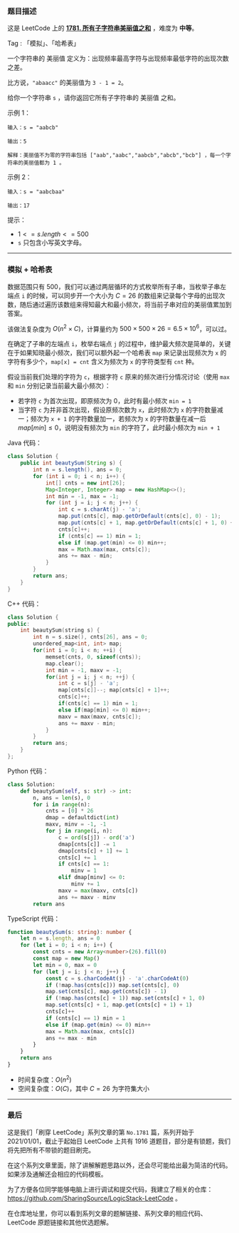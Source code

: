 ### 题目描述

这是 LeetCode 上的 **[1781. 所有子字符串美丽值之和]()** ，难度为 **中等**。

Tag : 「模拟」、「哈希表」



一个字符串的 美丽值 定义为：出现频率最高字符与出现频率最低字符的出现次数之差。

比方说，`"abaacc"` 的美丽值为 `3 - 1 = 2`。

给你一个字符串 `s` ，请你返回它所有子字符串的 美丽值 之和。

示例 1：
```
输入：s = "aabcb"

输出：5

解释：美丽值不为零的字符串包括 ["aab","aabc","aabcb","abcb","bcb"] ，每一个字符串的美丽值都为 1 。
```
示例 2：
```
输入：s = "aabcbaa"

输出：17
```

提示：
* $1 <= s.length <= 500$
* `s` 只包含小写英文字母。

---

### 模拟 + 哈希表

数据范围只有 $500$，我们可以通过两层循环的方式枚举所有子串，当枚举子串左端点 `i` 的时候，可以同步开一个大小为 $C = 26$ 的数组来记录每个字母的出现次数，随后通过遍历该数组来得知最大和最小频次，将当前子串对应的美丽值累加到答案。

该做法复杂度为 $O(n^2 \times C)$，计算量约为 $500 \times 500 \times 26 = 6.5 \times 10^6$，可以过。

在确定了子串的左端点 `i`，枚举右端点 `j` 的过程中，维护最大频次是简单的，关键在于如果知晓最小频次，我们可以额外起一个哈希表 `map` 来记录出现频次为 `x` 的字符有多少个，`map[x] = cnt` 含义为频次为 `x` 的字符类型有 `cnt` 种。

假设当前我们处理的字符为 `c`，根据字符 `c` 原来的频次进行分情况讨论（使用 `max` 和 `min` 分别记录当前最大最小频次）：

* 若字符 `c` 为首次出现，即原频次为 $0$，此时有最小频次 `min = 1`
* 当字符 `c` 为并非首次出现，假设原频次数为 `x`，此时频次为 `x` 的字符数量减一；频次为 `x + 1` 的字符数量加一，若频次为 `x` 的字符数量在减一后 $map[min] \leq 0$，说明没有频次为 `min` 的字符了，此时最小频次为 `min + 1`

Java 代码：
```Java 
class Solution {
    public int beautySum(String s) {
        int n = s.length(), ans = 0;
        for (int i = 0; i < n; i++) {
            int[] cnts = new int[26];
            Map<Integer, Integer> map = new HashMap<>();
            int min = -1, max = -1;
            for (int j = i; j < n; j++) {
                int c = s.charAt(j) - 'a';
                map.put(cnts[c], map.getOrDefault(cnts[c], 0) - 1);
                map.put(cnts[c] + 1, map.getOrDefault(cnts[c] + 1, 0) + 1);
                cnts[c]++;
                if (cnts[c] == 1) min = 1;
                else if (map.get(min) <= 0) min++;
                max = Math.max(max, cnts[c]);
                ans += max - min;
            }
        }
        return ans;
    }
}
```
C++ 代码：
```C++
class Solution {
public: 
    int beautySum(string s) {
        int n = s.size(), cnts[26], ans = 0;
        unordered_map<int, int> map;
        for(int i = 0; i < n; ++i) {
            memset(cnts, 0, sizeof(cnts));
            map.clear();
            int min = -1, maxv = -1;
            for(int j = i; j < n; ++j) {
                int c = s[j] - 'a';
                map[cnts[c]]--; map[cnts[c] + 1]++;
                cnts[c]++;
                if(cnts[c] == 1) min = 1;    
                else if(map[min] <= 0) min++;
                maxv = max(maxv, cnts[c]);
                ans += maxv - min;
            }
        }
        return ans;
    }
};
```
Python 代码：
```Python 
class Solution:
    def beautySum(self, s: str) -> int:
        n, ans = len(s), 0
        for i in range(n):
            cnts = [0] * 26
            dmap = defaultdict(int)
            maxv, minv = -1, -1
            for j in range(i, n):
                c = ord(s[j]) - ord('a')
                dmap[cnts[c]] -= 1
                dmap[cnts[c] + 1] += 1
                cnts[c] += 1
                if cnts[c] == 1:
                    minv = 1
                elif dmap[minv] <= 0:
                    minv += 1
                maxv = max(maxv, cnts[c])
                ans += maxv - minv
        return ans
```
TypeScript 代码：
```TypeScript 
function beautySum(s: string): number {
    let n = s.length, ans = 0
    for (let i = 0; i < n; i++) {
        const cnts = new Array<number>(26).fill(0)
        const map = new Map()
        let min = 0, max = 0
        for (let j = i; j < n; j++) {
            const c = s.charCodeAt(j) - 'a'.charCodeAt(0)
            if (!map.has(cnts[c])) map.set(cnts[c], 0)
            map.set(cnts[c], map.get(cnts[c]) - 1)
            if (!map.has(cnts[c] + 1)) map.set(cnts[c] + 1, 0)
            map.set(cnts[c] + 1, map.get(cnts[c] + 1) + 1)
            cnts[c]++
            if (cnts[c] == 1) min = 1
            else if (map.get(min) <= 0) min++
            max = Math.max(max, cnts[c])
            ans += max - min
        }
    }
    return ans
}
```
* 时间复杂度：$O(n^2)$
* 空间复杂度：$O(C)$，其中 $C = 26$ 为字符集大小

---

### 最后

这是我们「刷穿 LeetCode」系列文章的第 `No.1781` 篇，系列开始于 2021/01/01，截止于起始日 LeetCode 上共有 1916 道题目，部分是有锁题，我们将先把所有不带锁的题目刷完。

在这个系列文章里面，除了讲解解题思路以外，还会尽可能给出最为简洁的代码。如果涉及通解还会相应的代码模板。

为了方便各位同学能够电脑上进行调试和提交代码，我建立了相关的仓库：https://github.com/SharingSource/LogicStack-LeetCode 。

在仓库地址里，你可以看到系列文章的题解链接、系列文章的相应代码、LeetCode 原题链接和其他优选题解。

